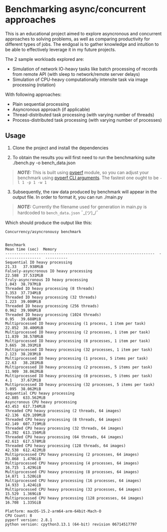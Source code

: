# Benchmarking async/concurrent approaches

This is an educational project aimed to explore asyncronous and concurrent approaches to solving problems, as well as comparing productivity for different types of jobs. The endgoal is to gather knowledge and intuition to be able to effectively leverage it in my future projects. 

The 2 sample workloads explored are: 
- Simulation of network IO-heavy tasks like batch processing of records from remote API (with sleep to network/remote server delays)
- Simulation of CPU-heavy computationally intensite task via image processing (rotation) 

With following approaches: 
- Plain sequential processing
- Asyncronous approach (if applicable)
- Thread-distributed task processing (with varying number of threads)
- Process-distributed task processing (with varying number of processes)

## Usage

1. Clone the project and install the dependencies

2. To obtain the results you will first need to run the benchmarking suite
    ./bench.py -o bench_data.json
> **_NOTE:_** This is built using [pyperf](https://github.com/psf/pyperf) module, so you can adjust your benchmark using [pyperf CLI arguments](https://pyperf.readthedocs.io/en/latest/runner.html). The fastest one ought to be ```-l 1 -p 1 -w 1```

3. Subsequently, the raw data produced by benchmark will appear in the output file. In order to format it, you can run
    ./main.py 
> **_NOTE:_** Currently the filename used for generation in main.py is hardcoded to ```bench_data.json``` ¯\_(ツ)_/¯

Which should produce the output like this: 

```
Concurrency/asyncronousy benchmark


Benchmark                                                              Mean time (sec)  Memory
-------------------------------------------------------------------  -----------------  ----------
Sequential IO heavy processing                                                  21.33   37.938MiB
Falsely-asyncronous IO heavy processing                                         22.588  37.531MiB
Truly-asyncronous IO heavy processing                                            1.043  38.797MiB
Threaded IO heavy processing (8 threads)                                         3.353  37.734MiB
Threaded IO heavy processing (32 threads)                                        1.223  39.000MiB
Threaded IO heavy processing (256 threads)                                       0.962  39.906MiB
Threaded IO heavy processing (1024 threads)                                      0.95   39.688MiB
Multiprocessed IO heavy processing (1 process, 1 item per task)                 22.852  38.406MiB
Multiprocessed IO heavy processing (2 processes, 1 item per task)               11.839  38.578MiB
Multiprocessed IO heavy processing (8 processes, 1 item per task)                3.665  38.391MiB
Multiprocessed IO heavy processing (32 processes, 1 item per task)               2.123  38.203MiB
Multiprocessed IO heavy processing (1 process, 5 items per task)                22.63   38.281MiB
Multiprocessed IO heavy processing (2 processes, 5 items per task)              11.909  38.062MiB
Multiprocessed IO heavy processing (8 processes, 5 items per task)               4.1    37.672MiB
Multiprocessed IO heavy processing (32 processes, 5 items per task)              3.095  38.062MiB
Sequential CPU heavy processing                                                 42.885  633.562MiB
Asyncronous CPU heavy processing                                                43.453  617.734MiB
Threaded CPU heavy processing (2 threads, 64 images)                            42.136  629.109MiB
Threaded CPU heavy processing (8 threads, 64 images)                            42.149  607.719MiB
Threaded CPU heavy processing (32 threads, 64 images)                           43.392  613.156MiB
Threaded CPU heavy processing (64 threads, 64 images)                           42.613  617.578MiB
Threaded CPU heavy processing (128 threads, 64 images)                          42.538  612.422MiB
Multiprocessed CPU heavy processing (2 processes, 64 images)                    23.868  1.470GiB
Multiprocessed CPU heavy processing (4 processes, 64 images)                    16.715  1.429GiB
Multiprocessed CPU heavy processing (8 processes, 64 images)                    14.871  1.520GiB
Multiprocessed CPU heavy processing (16 processes, 64 images)                   14.933  1.424GiB
Multiprocessed CPU heavy processing (32 processes, 64 images)                   15.529  1.369GiB
Multiprocessed CPU heavy processing (128 processes, 64 images)                  16.708  1.335GiB

Platform: macOS-15.2-arm64-arm-64bit-Mach-O
CPU Count: 8
pyperf version: 2.8.1
python version: cpython3.13.1 (64-bit) revision 06714517797
```

